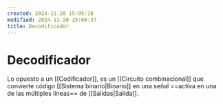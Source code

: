 ```yaml
---
created: 2024-11-20 15:05:18
modified: 2024-11-20 15:06:37
title: Decodificador
---
```


# Decodificador

Lo opuesto a un [[Codificador]], es un [[Circuito combinacional]] que convierte código [[Sistema binario|Binario]] en una señal ==activa en una de las múltiples líneas== de [[Salidas|Salida]].
